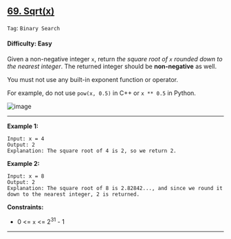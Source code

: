 ## [69. Sqrt(x)](https://leetcode.com/problems/sqrtx/)

```Tag```: ```Binary Search```

#### Difficulty: Easy

Given a non-negative integer ```x```, return _the square root of ```x``` rounded down to the nearest integer_. The returned integer should be __non-negative__ as well.

You must not use any built-in exponent function or operator.

For example, do not use ```pow(x, 0.5)``` in C++ or ```x ** 0.5``` in Python.

![image](https://user-images.githubusercontent.com/35042430/229689253-fc8f665e-9af0-4d6b-9d3b-13457018d0fb.png)

---

__Example 1:__
```
Input: x = 4
Output: 2
Explanation: The square root of 4 is 2, so we return 2.
```

__Example 2:__
```
Input: x = 8
Output: 2
Explanation: The square root of 8 is 2.82842..., and since we round it down to the nearest integer, 2 is returned.
```

__Constraints:__

- 0 <= ```x``` <= 2<sup>31</sup> - 1

---

